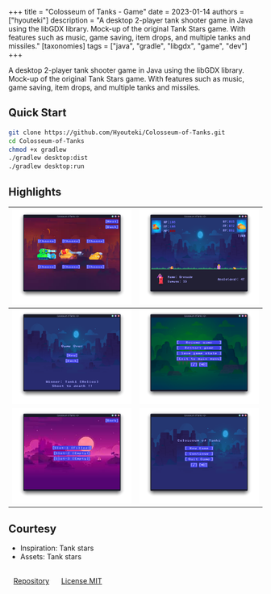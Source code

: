 +++
title = "Colosseum of Tanks - Game"
date = 2023-01-14
authors = ["hyouteki"]
description = "A desktop 2-player tank shooter game in Java using the libGDX library. Mock-up of the original Tank Stars game. With features such as music, game saving, item drops, and multiple tanks and missiles."
[taxonomies]
tags = ["java", "gradle", "libgdx", "game", "dev"]
+++

A desktop 2-player tank shooter game in Java using the libGDX library. Mock-up of the original Tank Stars game. With features such as music, game saving, item drops, and multiple tanks and missiles.

## Quick Start
``` bash
git clone https://github.com/Hyouteki/Colosseum-of-Tanks.git
cd Colosseum-of-Tanks
chmod +x gradlew
./gradlew desktop:dist
./gradlew desktop:run
```

## Highlights
| ![](https://github.com/hyouteki/Colosseum-of-Tanks/blob/main/screenshots/choose-tank-screen.png?raw=true) | ![](https://github.com/hyouteki/Colosseum-of-Tanks/blob/main/screenshots/drop-game-screen.png?raw=true) |
| :-: | :-: |
| ![](https://github.com/hyouteki/Colosseum-of-Tanks/blob/main/screenshots/game-over-screen.png?raw=true) | ![](https://github.com/hyouteki/Colosseum-of-Tanks/blob/main/screenshots/pause-screen.png?raw=true) |
| ![](https://github.com/hyouteki/Colosseum-of-Tanks/blob/main/screenshots/select-saved-game-screen.png?raw=true) | ![](https://github.com/hyouteki/Colosseum-of-Tanks/blob/main/screenshots/start-screen.png?raw=true) |

## Courtesy
- Inspiration: Tank stars
- Assets: Tank stars

<br> 
<a class="inline-button" href="https://github.com/hyouteki/Colosseum-of-Tanks" style="margin: 10px;">Repository</a> 
<a class="inline-button" href="https://github.com/hyouteki/Colosseum-of-Tanks/blob/main/LICENSE.md" style="margin: 10px;">License MIT</a> 

